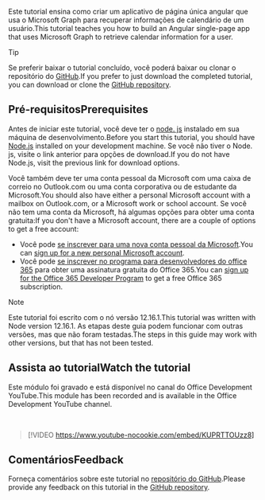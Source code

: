 <!-- markdownlint-disable MD002 MD041 -->

<span data-ttu-id="fac6c-101">Este tutorial ensina como criar um aplicativo de página única angular que usa o Microsoft Graph para recuperar informações de calendário de um usuário.</span><span class="sxs-lookup"><span data-stu-id="fac6c-101">This tutorial teaches you how to build an Angular single-page app that uses Microsoft Graph to retrieve calendar information for a user.</span></span>

> [!TIP]
> <span data-ttu-id="fac6c-102">Se preferir baixar o tutorial concluído, você poderá baixar ou clonar o repositório do [GitHub](https://github.com/microsoftgraph/msgraph-training-angularspa).</span><span class="sxs-lookup"><span data-stu-id="fac6c-102">If you prefer to just download the completed tutorial, you can download or clone the [GitHub repository](https://github.com/microsoftgraph/msgraph-training-angularspa).</span></span>

## <a name="prerequisites"></a><span data-ttu-id="fac6c-103">Pré-requisitos</span><span class="sxs-lookup"><span data-stu-id="fac6c-103">Prerequisites</span></span>

<span data-ttu-id="fac6c-104">Antes de iniciar este tutorial, você deve ter o [node. js](https://nodejs.org) instalado em sua máquina de desenvolvimento.</span><span class="sxs-lookup"><span data-stu-id="fac6c-104">Before you start this tutorial, you should have [Node.js](https://nodejs.org) installed on your development machine.</span></span> <span data-ttu-id="fac6c-105">Se você não tiver o Node. js, visite o link anterior para opções de download.</span><span class="sxs-lookup"><span data-stu-id="fac6c-105">If you do not have Node.js, visit the previous link for download options.</span></span>

<span data-ttu-id="fac6c-106">Você também deve ter uma conta pessoal da Microsoft com uma caixa de correio no Outlook.com ou uma conta corporativa ou de estudante da Microsoft.</span><span class="sxs-lookup"><span data-stu-id="fac6c-106">You should also have either a personal Microsoft account with a mailbox on Outlook.com, or a Microsoft work or school account.</span></span> <span data-ttu-id="fac6c-107">Se você não tem uma conta da Microsoft, há algumas opções para obter uma conta gratuita:</span><span class="sxs-lookup"><span data-stu-id="fac6c-107">If you don't have a Microsoft account, there are a couple of options to get a free account:</span></span>

- <span data-ttu-id="fac6c-108">Você pode [se inscrever para uma nova conta pessoal da Microsoft](https://signup.live.com/signup?wa=wsignin1.0&rpsnv=12&ct=1454618383&rver=6.4.6456.0&wp=MBI_SSL_SHARED&wreply=https://mail.live.com/default.aspx&id=64855&cbcxt=mai&bk=1454618383&uiflavor=web&uaid=b213a65b4fdc484382b6622b3ecaa547&mkt=E-US&lc=1033&lic=1).</span><span class="sxs-lookup"><span data-stu-id="fac6c-108">You can [sign up for a new personal Microsoft account](https://signup.live.com/signup?wa=wsignin1.0&rpsnv=12&ct=1454618383&rver=6.4.6456.0&wp=MBI_SSL_SHARED&wreply=https://mail.live.com/default.aspx&id=64855&cbcxt=mai&bk=1454618383&uiflavor=web&uaid=b213a65b4fdc484382b6622b3ecaa547&mkt=E-US&lc=1033&lic=1).</span></span>
- <span data-ttu-id="fac6c-109">Você pode [se inscrever no programa para desenvolvedores do office 365](https://developer.microsoft.com/office/dev-program) para obter uma assinatura gratuita do Office 365.</span><span class="sxs-lookup"><span data-stu-id="fac6c-109">You can [sign up for the Office 365 Developer Program](https://developer.microsoft.com/office/dev-program) to get a free Office 365 subscription.</span></span>

> [!NOTE]
> <span data-ttu-id="fac6c-110">Este tutorial foi escrito com o nó versão 12.16.1.</span><span class="sxs-lookup"><span data-stu-id="fac6c-110">This tutorial was written with Node version 12.16.1.</span></span> <span data-ttu-id="fac6c-111">As etapas deste guia podem funcionar com outras versões, mas que não foram testadas.</span><span class="sxs-lookup"><span data-stu-id="fac6c-111">The steps in this guide may work with other versions, but that has not been tested.</span></span>

## <a name="watch-the-tutorial"></a><span data-ttu-id="fac6c-112">Assista ao tutorial</span><span class="sxs-lookup"><span data-stu-id="fac6c-112">Watch the tutorial</span></span>

<span data-ttu-id="fac6c-113">Este módulo foi gravado e está disponível no canal do Office Development YouTube.</span><span class="sxs-lookup"><span data-stu-id="fac6c-113">This module has been recorded and is available in the Office Development YouTube channel.</span></span>

<!-- markdownlint-disable MD033 MD034 -->
<br/>

> [!VIDEO https://www.youtube-nocookie.com/embed/KUPRTTOUzz8]
<!-- markdownlint-enable MD033 MD034 -->

## <a name="feedback"></a><span data-ttu-id="fac6c-114">Comentários</span><span class="sxs-lookup"><span data-stu-id="fac6c-114">Feedback</span></span>

<span data-ttu-id="fac6c-115">Forneça comentários sobre este tutorial no [repositório do GitHub](https://github.com/microsoftgraph/msgraph-training-angularspa).</span><span class="sxs-lookup"><span data-stu-id="fac6c-115">Please provide any feedback on this tutorial in the [GitHub repository](https://github.com/microsoftgraph/msgraph-training-angularspa).</span></span>

